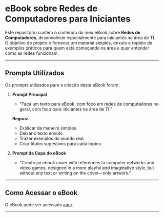 # eBook sobre Redes de Computadores para Iniciantes

Este repositório contém o conteúdo do meu eBook sobre **Redes de Computadores**, desenvolvido especialmente para iniciantes na área de TI. O objetivo do projeto é fornecer um material simples, enxuto e repleto de exemplos práticos para quem está começando na área e quer entender como as redes funcionam.

---

## Prompts Utilizados

Os prompts utilizados para a criação deste eBook foram:

1. **Prompt Principal**  
   - "Faça um texto para eBook, com foco em redes de computadores no geral, com foco para iniciantes na área de TI."

   **Regras:**
   - Explicar de maneira simples.
   - Deixar o texto enxuto.
   - Trazer exemplos do mundo real.
   - Criar títulos sugestivos para cada tópico.

2. **Prompt da Capa do eBook**  
   - "Create an ebook cover with references to computer networks and video games, designed in a more playful and imaginative style, but without any text or writing on the cover—only artwork."

---

## Como Acessar o eBook

O eBook pode ser acessado [aqui](https://raw.githubusercontent.com/LizVirna/dio-desafio-ebook/main/ebook-redes.pdf).



---

